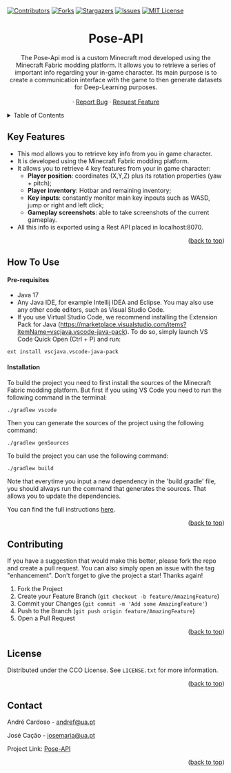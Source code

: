 <a name="readme-top"></a>

[![Contributors][contributors-shield]][contributors-url]
[![Forks][forks-shield]][forks-url]
[![Stargazers][stars-shield]][stars-url]
[![Issues][issues-shield]][issues-url]
[![MIT License][license-shield]][license-url]

<h1 align="center">
  <!-- <br>
  <a href="https://github.com/andrefdre/Pose-API"><img src="./Images/Logo.svg" alt="Pose-API" width="400"></a>
  <br> -->
    Pose-API
  <br>
</h1>
  <p align="center">
    The Pose-Api mod is a custom Minecraft mod developed using the Minecraft Fabric modding platform. It allows you to retrieve a series of important info regarding your in-game character.
    Its main purpose is to create a communication interface with the game to then generate datasets for Deep-Learning purposes.
    <br />
    <!-- <a href="https://github.com/andrefdre/Pose-API/wiki"><strong>Explore the Wiki »</strong></a> -->
    <!-- <br /> -->
    <br />
    <!-- <a href="https://youtu.be/vULnTanHHmM">View Demo</a> -->
    ·
    <a href="https://github.com/andrefdre/Pose-API/issues">Report Bug</a>
    ·
    <a href="https://github.com/andrefdre/Pose-API/issues">Request Feature</a>
  </p>

<!-- ![screenshot](https://raw.githubusercontent.com/amitmerchant1990/electron-markdownify/master/app/img/markdownify.gif) -->

<!-- TABLE OF CONTENTS -->
<details>
  <summary>Table of Contents</summary>
  <ol>
    <li>
      <a href="#key-features">Key Features</a>
    </li>
    <li>
      <a href="#how-to-use">How to use</a>
    </li>
    <li><a href="#contributing">Contributing</a></li>
    <li><a href="#license">License</a></li>
    <li><a href="#contact">Contact</a></li>
  </ol>
</details>

## Key Features

- This mod allows you to retrieve key info from you in game character.
- It is developed using the Minecraft Fabric modding platform.
- It allows you to retrieve 4 key features from your in game character:
  - <b>Player position</b>: coordinates (X,Y,Z) plus its rotation properties (yaw + pitch);
  - <b>Player inventory</b>: Hotbar and remaining inventory;
  - <b>Key inputs</b>: constantly monitor main key inpouts such as WASD, jump or right and left click;
  - <b>Gameplay screenshots</b>: able to take screenshots of the current gameplay.
- All this info is exported using a Rest API placed in localhost:8070.
<p align="right">(<a href="#readme-top">back to top</a>)</p>

## How To Use

#### Pre-requisites

- Java 17
- Any Java IDE, for example Intellij IDEA and Eclipse. You may also use any other code editors, such as Visual Studio Code.
- If you use Virtual Studio Code, we recommend installing the Extension Pack for Java (https://marketplace.visualstudio.com/items?itemName=vscjava.vscode-java-pack). To do so, simply launch VS Code Quick Open (Ctrl + P) and run:

```
ext install vscjava.vscode-java-pack
```

#### Installation

To build the project you need to first install the sources of the Minecraft Fabric modding platform. But first if you using VS Code you need to run the following command in the terminal:

```
./gradlew vscode
```

Then you can generate the sources of the project using the following command:

```
./gradlew genSources
```

To build the project you can use the following command:

```
./gradlew build
```

Note that everytime you input a new dependency in the 'build.gradle' file, you should always run the command that generates the sources. That allows you to update the dependencies.


You can find the full instructions [here](https://fabricmc.net/wiki/tutorial:setup).

<p align="right">(<a href="#readme-top">back to top</a>)</p>

<!-- CONTRIBUTING -->
## Contributing

If you have a suggestion that would make this better, please fork the repo and create a pull request. You can also simply open an issue with the tag "enhancement".
Don't forget to give the project a star! Thanks again!

1. Fork the Project
2. Create your Feature Branch (`git checkout -b feature/AmazingFeature`)
3. Commit your Changes (`git commit -m 'Add some AmazingFeature'`)
4. Push to the Branch (`git push origin feature/AmazingFeature`)
5. Open a Pull Request

<p align="right">(<a href="#readme-top">back to top</a>)</p>

<!-- LICENSE -->
## License

Distributed under the CCO License. See `LICENSE.txt` for more information.

<p align="right">(<a href="#readme-top">back to top</a>)</p>

<!-- CONTACT -->
## Contact

André Cardoso - andref@ua.pt

José Cação - josemaria@ua.pt

Project Link: [Pose-API](https://github.com/andrefdre/Pose-API)

<p align="right">(<a href="#readme-top">back to top</a>)</p>




<!-- MARKDOWN LINKS & IMAGES -->
<!-- https://www.markdownguide.org/basic-syntax/#reference-style-links -->
[contributors-shield]: https://img.shields.io/github/contributors/andrefdre/Pose-API.svg?style=for-the-badge
[contributors-url]: https://github.com/andrefdre/Pose-API/graphs/contributors
[forks-shield]: https://img.shields.io/github/forks/andrefdre/Pose-API.svg?style=for-the-badge
[forks-url]: https://github.com/andrefdre/Pose-API/network/members
[stars-shield]: https://img.shields.io/github/stars/andrefdre/Pose-API.svg?style=for-the-badge
[stars-url]: https://github.com/andrefdre/Pose-API/stargazers
[issues-shield]: https://img.shields.io/github/issues/andrefdre/Pose-API.svg?style=for-the-badge
[issues-url]: https://github.com/andrefdre/Pose-API/issues
[license-shield]: https://img.shields.io/github/license/andrefdre/Pose-API.svg?style=for-the-badge
[license-url]: https://github.com/andrefdre/Pose-API/blob/master/LICENSE.txt
[product-screenshot]: Docs/logo.svg

